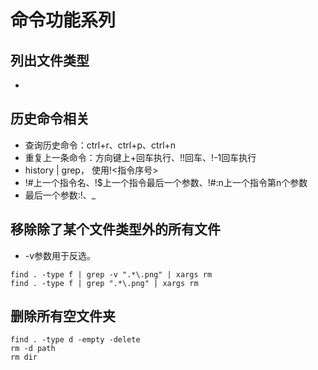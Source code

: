 # 命令功能系列

## 列出文件类型
- 

## 历史命令相关
- 查询历史命令：ctrl+r、ctrl+p、ctrl+n
- 重复上一条命令：方向键上+回车执行、!!回车、!-1回车执行
- history | grep， 使用!<指令序号>
- !#上一个指令名、!$上一个指令最后一个参数、!#:n上一个指令第n个参数
- 最后一个参数:!$、$_

## 移除除了某个文件类型外的所有文件
- -v参数用于反选。
``` shell
find . -type f | grep -v ".*\.png" | xargs rm
find . -type f | grep ".*\.png" | xargs rm
```

## 删除所有空文件夹
``` shell
find . -type d -empty -delete
rm -d path
rm dir
```
